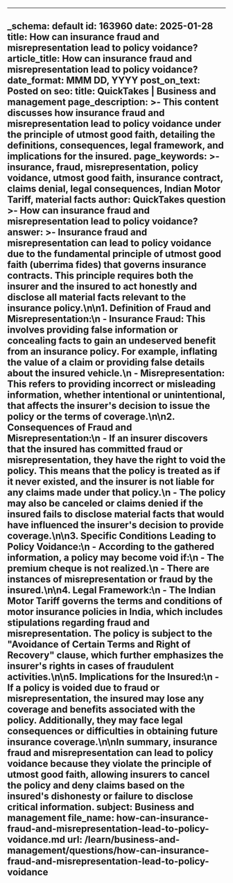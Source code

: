
---
_schema: default
id: 163960
date: 2025-01-28
title: How can insurance fraud and misrepresentation lead to policy voidance?
article_title: How can insurance fraud and misrepresentation lead to policy voidance?
date_format: MMM DD, YYYY
post_on_text: Posted on
seo:
  title: QuickTakes | Business and management
  page_description: >-
    This content discusses how insurance fraud and misrepresentation lead to policy voidance under the principle of utmost good faith, detailing the definitions, consequences, legal framework, and implications for the insured.
  page_keywords: >-
    insurance, fraud, misrepresentation, policy voidance, utmost good faith, insurance contract, claims denial, legal consequences, Indian Motor Tariff, material facts
author: QuickTakes
question >-
    How can insurance fraud and misrepresentation lead to policy voidance?
answer: >-
    Insurance fraud and misrepresentation can lead to policy voidance due to the fundamental principle of utmost good faith (uberrima fides) that governs insurance contracts. This principle requires both the insurer and the insured to act honestly and disclose all material facts relevant to the insurance policy.\n\n1. **Definition of Fraud and Misrepresentation**:\n   - **Insurance Fraud**: This involves providing false information or concealing facts to gain an undeserved benefit from an insurance policy. For example, inflating the value of a claim or providing false details about the insured vehicle.\n   - **Misrepresentation**: This refers to providing incorrect or misleading information, whether intentional or unintentional, that affects the insurer's decision to issue the policy or the terms of coverage.\n\n2. **Consequences of Fraud and Misrepresentation**:\n   - If an insurer discovers that the insured has committed fraud or misrepresentation, they have the right to void the policy. This means that the policy is treated as if it never existed, and the insurer is not liable for any claims made under that policy.\n   - The policy may also be canceled or claims denied if the insured fails to disclose material facts that would have influenced the insurer's decision to provide coverage.\n\n3. **Specific Conditions Leading to Policy Voidance**:\n   - According to the gathered information, a policy may become void if:\n     - The premium cheque is not realized.\n     - There are instances of misrepresentation or fraud by the insured.\n\n4. **Legal Framework**:\n   - The Indian Motor Tariff governs the terms and conditions of motor insurance policies in India, which includes stipulations regarding fraud and misrepresentation. The policy is subject to the "Avoidance of Certain Terms and Right of Recovery" clause, which further emphasizes the insurer's rights in cases of fraudulent activities.\n\n5. **Implications for the Insured**:\n   - If a policy is voided due to fraud or misrepresentation, the insured may lose any coverage and benefits associated with the policy. Additionally, they may face legal consequences or difficulties in obtaining future insurance coverage.\n\nIn summary, insurance fraud and misrepresentation can lead to policy voidance because they violate the principle of utmost good faith, allowing insurers to cancel the policy and deny claims based on the insured's dishonesty or failure to disclose critical information.
subject: Business and management
file_name: how-can-insurance-fraud-and-misrepresentation-lead-to-policy-voidance.md
url: /learn/business-and-management/questions/how-can-insurance-fraud-and-misrepresentation-lead-to-policy-voidance
---

&nbsp;
